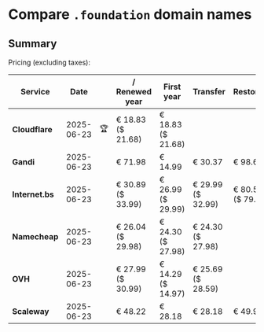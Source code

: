 # Compare `.foundation` domain names

## Summary

Pricing (excluding taxes):

| Service | Date |  | / Renewed year | First year | Transfer | Restoration |
|--|--|--|--|--|--|--|
| **Cloudflare** | 2025-06-23 | 🏆 | € 18.83<br>($ 21.68) | € 18.83<br>($ 21.68) |  |  |
| **Gandi** | 2025-06-23 |  | € 71.98 | € 14.99 | € 30.37 | € 98.66 |
| **Internet.bs** | 2025-06-23 |  | € 30.89<br>($ 33.99) | € 26.99<br>($ 29.99) | € 29.99<br>($ 32.99) | € 80.55<br>($ 79.49) |
| **Namecheap** | 2025-06-23 |  | € 26.04<br>($ 29.98) | € 24.30<br>($ 27.98) | € 24.30<br>($ 27.98) |  |
| **OVH** | 2025-06-23 |  | € 27.99<br>($ 30.99) | € 14.29<br>($ 14.97) | € 25.69<br>($ 28.59) |  |
| **Scaleway** | 2025-06-23 |  | € 48.22 | € 28.18 | € 28.18 | € 49.99 |
